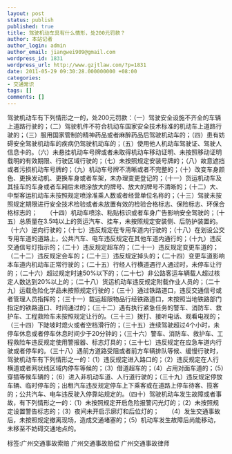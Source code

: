 ```yaml
---
layout: post
status: publish
published: true
title: 驾驶机动车具有什么情形，处200元罚款？
author: 本站记者
author_login: admin
author_email: jiangwei909@gmail.com
wordpress_id: 1831
wordpress_url: http://www.gzjtlaw.com/?p=1831
date: 2011-05-29 09:30:28.000000000 +08:00
categories:
- 交通常识
tags: []
comments: []
---
```

驾驶机动车有下列情形之一的，处200元罚款：（一）驾驶安全设施不齐全的车辆上道路行驶的；（二）驾驶机件不符合机动车国家安全技术标准的机动车上道路行驶的；（三）服用国家管制的精神药品或者麻醉药品后驾驶机动车的；（四）患有妨碍安全驾驶机动车的疾病仍驾驶机动车的；（五）使用他人机动车驾驶证、驾驶人信息卡的。（六）未悬挂机动车号牌或者未取得机动车移动证明、未按照移动证明载明的有效期限、行驶区域行驶的；（七）未按照规定安装号牌的；（八）故意遮挡或者污损机动车号牌的；（九）机动车号牌不清晰或者不完整的；（十）改变车身颜色、更换发动机、更换车身或者车架，未办理变更登记的；（十一）货运机动车及其挂车的车身或者车厢后未喷涂放大的牌号、放大的牌号不清晰的；（十二）大、中型客运机动车未按照规定喷涂准乘人数或者经营单位名称的；（十三）驾驶未按照规定期限进行安全技术检验或者未放置有效的检验合格标志、保险标志、环保合格标志的；　　（十四）机动车喷涂、粘贴标识或者车身广告影响安全驾驶的；（十五）总质量在3.5吨以上的货运汽车、挂车，未按照规定安装侧、后防护装置的。（十六）逆向行驶的；（十七）违反规定在专用车道内行驶的；（十八）在划设公交专用车道的道路上，公共汽车、电车违反规定在其他车道内通行的；（十九）违反交通信号灯指示的；（二十）违反规定超车的；（二十一）违反规定变更车道的；（二十二）违反规定会车的；（二十三）违反规定掉头的；（二十四）变更车道影响本车道内机动车正常行驶的；（二十五）行经人行横道遇行人通过时，未停车让行的；（二十六）超过规定时速50%以下的；（二十七）非公路客运车辆载人超过核定人数达到20%以上的；（二十八）货运机动车违反规定附载作业人员的；（二十九）运载危险化学品未按照规定行驶的；（三十）通过铁路道口，违反交通信号或者管理人员指挥的；（三十一）载运超限物品行经铁路道口，未按照当地铁路部门指定的铁路道口、时间通过的；（三十二）遇有执行紧急任务的警车、消防车、救护车、工程救险车未按照规定让行的。（三十三）拨打、接听电话、观看电视的；（三十四）下陡坡时熄火或者空档滑行的；（三十五）连续驾驶超过4个小时，未停车休息或者停车休息时间少于20分钟的；（三十六）警车、消防车、救护车、工程救险车违反规定使用警报器、标志灯具的；（三十七）违反规定在应急车道内行驶或者停车的。（三十八）遇前方道路受阻或者前方车辆排队等候、缓慢行驶时，驾驶机动车有下列情形之一的：（1）违反规定进入路口的；（2）违反规定在人行横道或者网状线区域内停车等候的；（3）借道超车的；（4）占用对面车道的；（5）穿插等候车辆的；（6）进入非机动车道、人行道行驶的；（三十九）违反规定停放车辆、临时停车的；出租汽车违反规定停车上下乘客或在道路上停车待客、揽客的；公共汽车、电车违反驶入停靠站规定的。（四十）驾驶机动车发生故障或者事故，有下列情形之一的：（1）未按照规定开启危险报警闪光灯的；（2）未按照规定设置警告标志的；（3）夜间未开启示廓灯和后位灯的；　　（4）发生交通事故后，未按照规定撤离现场，造成交通堵塞的；（5）机动车发生故障后尚能移动，未移至不妨碍交通地点的。标签:广州交通事故索赔 广州交通事故赔偿 广州交通事故律师
